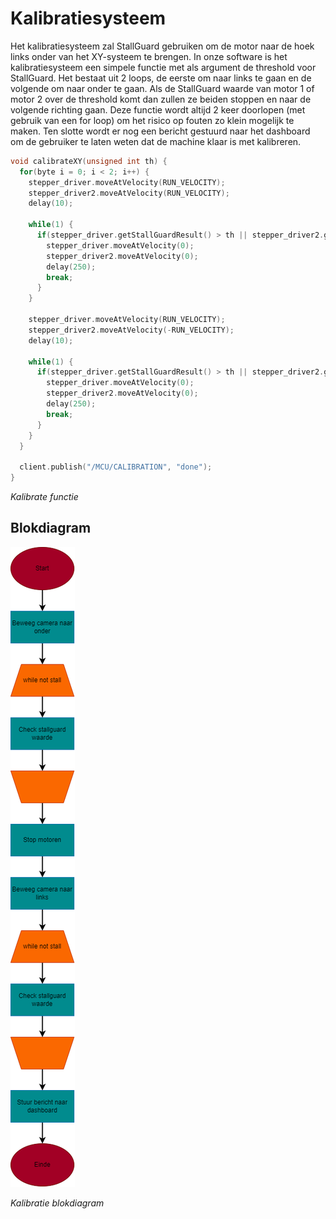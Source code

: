 # Kalibratiesysteem

Het kalibratiesysteem zal StallGuard gebruiken om de motor naar de hoek links onder van het XY-systeem te brengen. In onze software is het kalibratiesysteem een simpele functie met als argument de threshold voor StallGuard. Het bestaat uit 2 loops, de eerste om naar links te gaan en de volgende om naar onder te gaan. Als de StallGuard waarde van motor 1 of motor 2 over de threshold komt dan zullen ze beiden stoppen en naar de volgende richting gaan. Deze functie wordt altijd 2 keer doorlopen (met gebruik van een for loop) om het risico op fouten zo klein mogelijk te maken. Ten slotte wordt er nog een bericht gestuurd naar het dashboard om de gebruiker te laten weten dat de machine klaar is met kalibreren.

```cpp
void calibrateXY(unsigned int th) {
  for(byte i = 0; i < 2; i++) {
    stepper_driver.moveAtVelocity(RUN_VELOCITY);
    stepper_driver2.moveAtVelocity(RUN_VELOCITY);
    delay(10);
    
    while(1) {
      if(stepper_driver.getStallGuardResult() > th || stepper_driver2.getStallGuardResult() > th) {
        stepper_driver.moveAtVelocity(0);
        stepper_driver2.moveAtVelocity(0);
        delay(250);
        break;
      }
    }
  
    stepper_driver.moveAtVelocity(RUN_VELOCITY);
    stepper_driver2.moveAtVelocity(-RUN_VELOCITY);
    delay(10);
    
    while(1) {
      if(stepper_driver.getStallGuardResult() > th || stepper_driver2.getStallGuardResult() > th) {
        stepper_driver.moveAtVelocity(0);
        stepper_driver2.moveAtVelocity(0);
        delay(250);
        break;
      }
    }    
  }

  client.publish("/MCU/CALIBRATION", "done");
}
```

_Kalibrate functie_

## Blokdiagram
![](./assets/img/kalibratie%20blockdiagram.png)

_Kalibratie blokdiagram_
